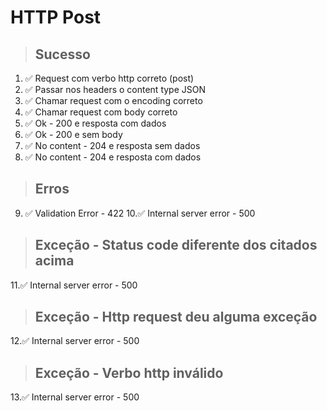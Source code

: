# HTTP Post

> ## Sucesso
1. ✅ Request com verbo http correto (post)
2. ✅ Passar nos headers o content type JSON
3. ✅ Chamar request com o encoding correto
4. ✅ Chamar request com body correto
5. ✅ Ok - 200 e resposta com dados
6. ✅ Ok - 200 e sem body
7. ✅ No content - 204 e resposta sem dados
8. ✅ No content - 204 e resposta com dados

> ## Erros
9. ✅ Validation Error - 422
10.✅ Internal server error - 500

> ## Exceção - Status code diferente dos citados acima
11.✅ Internal server error - 500

> ## Exceção - Http request deu alguma exceção
12.✅ Internal server error - 500

> ## Exceção - Verbo http inválido
13.✅ Internal server error - 500